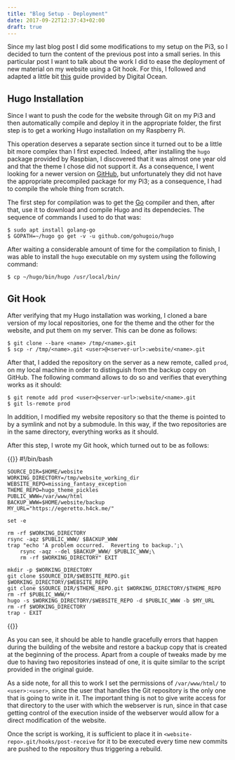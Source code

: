 ```yaml
---
title: "Blog Setup - Deployment"
date: 2017-09-22T12:37:43+02:00
draft: true
---
```


Since my last blog post I did some modifications to my setup on the Pi3, so I
decided to turn the content of the previous post into a small series. In this
particular post I want to talk about the work I did to ease the deployment of
new material on my website using a Git hook. For this, I followed and adapted a
little bit [this][digital-ocean] guide provided by Digital Ocean.

[digital-ocean]: https://www.digitalocean.com/community/tutorials/how-to-deploy-a-hugo-site-to-production-with-git-hooks-on-ubuntu-14-04

## Hugo Installation
Since I want to push the code for the website through Git on my Pi3 and then
automatically compile and deploy it in the appropriate folder, the first step
is to get a working Hugo installation on my Raspberry Pi.

This operation deserves a separate section since it turned out to be a little
bit more complex than I first expected. Indeed, after installing the `hugo`
package provided by Raspbian, I discovered that it was almost one year old and
that the theme I chose did not support it. As a consequence, I went looking for
a newer version on [GitHub][hugo-releases], but unfortunately they did not have
the appropriate precompiled package for my Pi3; as a consequence, I had to
compile the whole thing from scratch.

The first step for compilation was to get the [Go][go] compiler and then, after
that, use it to download and compile Hugo and its dependecies. The sequence of
commands I used to do that was:

	$ sudo apt install golang-go
	$ GOPATH=~/hugo go get -v -u github.com/gohugoio/hugo

After waiting a considerable amount of time for the compilation to finish, I
was able to install the `hugo` executable on my system using the following
command:

	$ cp ~/hugo/bin/hugo /usr/local/bin/

[hugo-releases]: https://github.com/gohugoio/hugo/releases
[go]: https://golang.org/

## Git Hook
After verifying that my Hugo installation was working, I cloned a bare version
of my local repositories, one for the theme and the other for the website, and
put them on my server. This can be done as follows:

	$ git clone --bare <name> /tmp/<name>.git
	$ scp -r /tmp/<name>.git <user>@<server-url>:website/<name>.git

After that, I added the repository on the server as a new remote, called
`prod`, on my local machine in order to distinguish from the backup copy on
GitHub. The following command allows to do so and verifies that everything
works as it should:

	$ git remote add prod <user>@<server-url>:website/<name>.git
	$ git ls-remote prod

In addition, I modified my website repository so that the theme is pointed to by
a symlink and not by a submodule. In this way, if the two repositories are in
the same directory, everything works as it should.

After this step, I wrote my Git hook, which turned out to be as follows:

{{<highlight bash>}}
	#!/bin/bash

	SOURCE_DIR=$HOME/website
	WORKING_DIRECTORY=/tmp/website_working_dir
	WEBSITE_REPO=missing_fantasy_exception
	THEME_REPO=hugo_theme_pickles
	PUBLIC_WWW=/var/www/html
	BACKUP_WWW=$HOME/website/backup
	MY_URL="https://egeretto.h4ck.me/"

	set -e

	rm -rf $WORKING_DIRECTORY
	rsync -aqz $PUBLIC_WWW/ $BACKUP_WWW
	trap "echo 'A problem occurred.  Reverting to backup.';\
		rsync -aqz --del $BACKUP_WWW/ $PUBLIC_WWW;\
		rm -rf $WORKING_DIRECTORY" EXIT

	mkdir -p $WORKING_DIRECTORY
	git clone $SOURCE_DIR/$WEBSITE_REPO.git $WORKING_DIRECTORY/$WEBSITE_REPO
	git clone $SOURCE_DIR/$THEME_REPO.git $WORKING_DIRECTORY/$THEME_REPO
	rm -rf $PUBLIC_WWW/*
	hugo -s $WORKING_DIRECTORY/$WEBSITE_REPO -d $PUBLIC_WWW -b $MY_URL
	rm -rf $WORKING_DIRECTORY
	trap - EXIT
{{</highlight>}}

As you can see, it should be able to handle gracefully errors that happen
during the building of the website and restore a backup copy that is created at
the beginning of the process. Apart from a couple of tweaks made by me due to
having two repositories instead of one, it is quite similar to the script
provided in the original guide.

As a side note, for all this to work I set the permissions of `/var/www/html/`
to `<user>:<user>`, since the user that handles the Git repository is the only
one that is going to write in it. The important thing is not to give write
access for that directory to the user with which the webserver is run, since in
that case getting control of the execution inside of the webserver would allow
for a direct modification of the website.

Once the script is working, it is sufficient to place it in
`<website-repo>.git/hooks/post-receive` for it to be executed every time new
commits are pushed to the repository thus triggering a rebuild.
